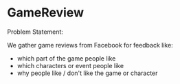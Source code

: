 # GameReview

Problem Statement:

We gather game reviews from Facebook for feedback like:
- which part of the game people like
- which characters or event people like
- why people like / don't like the game or character
